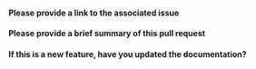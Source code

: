#### Please provide a link to the associated issue


#### Please provide a brief summary of this pull request


#### If this is a new feature, have you updated the documentation?
